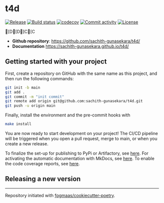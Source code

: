 # t4d

[![Release](https://img.shields.io/github/v/release/sachith-gunasekara/t4d)](https://img.shields.io/github/v/release/sachith-gunasekara/t4d)
[![Build status](https://img.shields.io/github/actions/workflow/status/sachith-gunasekara/t4d/main.yml?branch=main)](https://github.com/sachith-gunasekara/t4d/actions/workflows/main.yml?query=branch%3Amain)
[![codecov](https://codecov.io/gh/sachith-gunasekara/t4d/branch/main/graph/badge.svg)](https://codecov.io/gh/sachith-gunasekara/t4d)
[![Commit activity](https://img.shields.io/github/commit-activity/m/sachith-gunasekara/t4d)](https://img.shields.io/github/commit-activity/m/sachith-gunasekara/t4d)
[![License](https://img.shields.io/github/license/sachith-gunasekara/t4d)](https://img.shields.io/github/license/sachith-gunasekara/t4d)

[D[D[C[C

- **Github repository**: <https://github.com/sachith-gunasekara/t4d/>
- **Documentation** <https://sachith-gunasekara.github.io/t4d/>

## Getting started with your project

First, create a repository on GitHub with the same name as this project, and then run the following commands:

```bash
git init -b main
git add .
git commit -m "init commit"
git remote add origin git@github.com:sachith-gunasekara/t4d.git
git push -u origin main
```

Finally, install the environment and the pre-commit hooks with

```bash
make install
```

You are now ready to start development on your project!
The CI/CD pipeline will be triggered when you open a pull request, merge to main, or when you create a new release.

To finalize the set-up for publishing to PyPi or Artifactory, see [here](https://fpgmaas.github.io/cookiecutter-poetry/features/publishing/#set-up-for-pypi).
For activating the automatic documentation with MkDocs, see [here](https://fpgmaas.github.io/cookiecutter-poetry/features/mkdocs/#enabling-the-documentation-on-github).
To enable the code coverage reports, see [here](https://fpgmaas.github.io/cookiecutter-poetry/features/codecov/).

## Releasing a new version



---

Repository initiated with [fpgmaas/cookiecutter-poetry](https://github.com/fpgmaas/cookiecutter-poetry).
